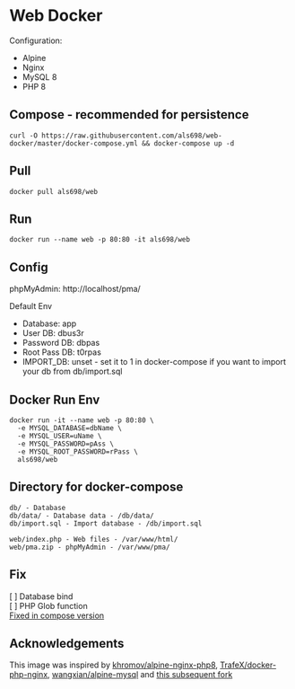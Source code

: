 # Web Docker

Configuration:
* Alpine
* Nginx
* MySQL 8
* PHP 8

## Compose - recommended for persistence
```
curl -O https://raw.githubusercontent.com/als698/web-docker/master/docker-compose.yml && docker-compose up -d
```

## Pull
```
docker pull als698/web
```

## Run
```
docker run --name web -p 80:80 -it als698/web
```

## Config
phpMyAdmin: http://localhost/pma/

Default Env
  * Database: app
  * User DB: dbus3r
  * Password DB: dbpas
  * Root Pass DB: t0rpas
  * IMPORT_DB: unset - set it to 1 in docker-compose if you want to import your db from db/import.sql

## Docker Run Env
```
docker run -it --name web -p 80:80 \
  -e MYSQL_DATABASE=dbName \
  -e MYSQL_USER=uName \
  -e MYSQL_PASSWORD=pAss \
  -e MYSQL_ROOT_PASSWORD=rPass \
  als698/web
```

## Directory for docker-compose

```
db/ - Database
db/data/ - Database data - /db/data/
db/import.sql - Import database - /db/import.sql

web/index.php - Web files - /var/www/html/
web/pma.zip - phpMyAdmin - /var/www/pma/
```

## Fix
[ ] Database bind  
[ ] PHP Glob function  
[Fixed in compose version](https://github.com/als698/web-docker/tree/compose)

## Acknowledgements
This image was inspired by [khromov/alpine-nginx-php8](https://github.com/khromov/alpine-nginx-php8), [TrafeX/docker-php-nginx](https://github.com/TrafeX/docker-php-nginx), [wangxian/alpine-mysql](https://github.com/wangxian/alpine-mysql) and [this subsequent fork](https://github.com/khromov/docker-php-nginx)
